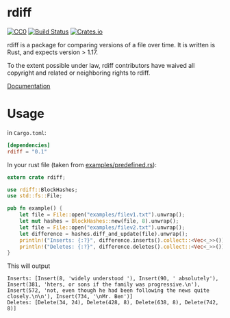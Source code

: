 rdiff
=====
[![CC0](http://i.creativecommons.org/p/zero/1.0/88x31.png)](http://creativecommons.org/publicdomain/zero/1.0/)
[![Build Status](https://travis-ci.org/dyule/rdiff.svg?branch=master)](https://travis-ci.org/dyule/rdiff)
[![Crates.io](https://img.shields.io/crates/v/rdiff.svg?maxAge=2592000)](https://crates.io/crates/rdiff)

rdiff is a package for comparing versions of a file over time.  It is written is Rust, and expects version > 1.17.

To the extent possible under law, rdiff contributors have waived all copyright and related or neighboring rights to rdiff.

[Documentation](https://dyule.github.io/rdiff/rdiff/)

# Usage

in `Cargo.toml`:

``` toml
[dependencies]
rdiff = "0.1"
```

In your rust file (taken from [examples/predefined.rs](examples/predefined.rs)):

``` rust
extern crate rdiff;

use rdiff::BlockHashes;
use std::fs::File;

pub fn example() {
    let file = File::open("examples/filev1.txt").unwrap();
    let mut hashes = BlockHashes::new(file, 8).unwrap();
    let file = File::open("examples/filev2.txt").unwrap();
    let difference = hashes.diff_and_update(file).unwrap();
    println!("Inserts: {:?}", difference.inserts().collect::<Vec<_>>());
    println!("Deletes: {:?}", difference.deletes().collect::<Vec<_>>());
}
```

This will output
```
Inserts: [Insert(8, 'widely understood '), Insert(90, ' absolutely'), Insert(381, 'hters, or sons if the family was progressive.\n'), Insert(572, 'not, even though he had been following the news quite closely.\n\n'), Insert(734, '\nMr. Ben')]
Deletes: [Delete(34, 24), Delete(428, 8), Delete(638, 8), Delete(742, 8)]
```
